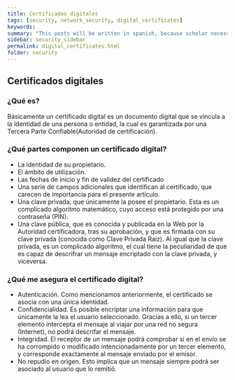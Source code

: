 ```yaml
---
title: Certificados digitales
tags: [security, network_security, digital_certificates]
keywords:
summary: "This posts will be written in spanish, because scholar necessities."
sidebar: security_sidebar
permalink: digital_certificates.html
folder: security
---
```


## Certificados digitales

### ¿Qué es?
Básicamente un certificado digital es un documento digital que se vincula a la identidad de una persona o entidad, la cual es garantizada por una Tercera Parte Confiable(Autoridad de certificación).

### ¿Qué partes componen un certificado digital?

-  La identidad de su propietario.
-  El ámbito de utilización. 
-  Las fechas de inicio y fin de validez del certificado
-  Una serie de campos adicionales que identifican al certificado, que carecen de importancia para el presente artículo.
-  Una  clave  privada,  que  únicamente  la  posee  el  propietario.  Esta  es    un  complicado   algoritmo   matemático,   cuyo   acceso   está   protegido   por   una   contraseña (PIN).
-  Una  clave  pública,  que  es  conocida  y  publicada  en  la  Web  por  la  Autoridad certificadora,  tras  su  aprobación,  y  que  es  firmada  con  su  clave  privada  (conocida  como  Clave  Privada Raiz). Al igual que la clave privada, es un complicado algoritmo, el cual tiene la peculiaridad de que es capaz de descrifrar un mensaje encriptado con la clave privada, y viceversa. 

### ¿Qué me asegura el certificado digital? 

*  Autenticación. Como  mencionamos  anteriormente,  el  certificado  se  asocia  con  una única identidad. 
*  Confidencialidad. Es posible encriptar una información para que únicamente la lea  el  usuario  seleccionado.  Gracias  a  ello,  si  un  tercer  elemento  intercepta  el  mensaje  al  viajar  por  una  red  no  segura  (Internet),  no  podrá  descrifar  el  mensaje.
*  Integridad.  El  receptor  de  un  mensaje  podrá  comprobar  si  en  el  envío  se  ha  corrompido   o   modificado   intencionadamente   por   un   tercer   elemento,   y   corresponde exactamente al mensaje enviado por el emisor. 
*  No repudio en origen. Esto implica que un mensaje siempre podrá ser asociado al usuario que lo remitió.
